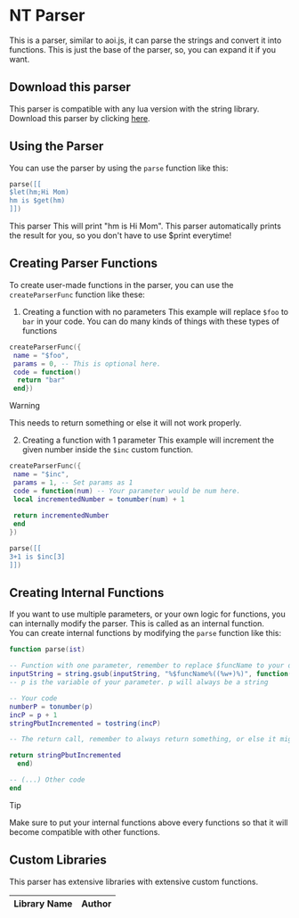 # NT Parser

This is a parser, similar to aoi.js, it can parse the strings and convert it into functions. This is just the base of the parser, so, you can expand it if you want.

## Download this parser
This parser is compatible with any lua version with the string library.
Download this parser by clicking [here](parser.lua).

## Using the Parser
You can use the parser by using the `parse` function like this:
```lua
parse([[
$let(hm;Hi Mom)
hm is $get(hm)
]])
```
This parser This will print "hm is Hi Mom". This parser automatically prints the result for you, so you don't have to use $print everytime!

## Creating Parser Functions
To create user-made functions in the parser, you can use the `createParserFunc` function like these:

1. Creating a function with no parameters
This example will replace `$foo` to `bar` in your code. You can do many kinds of things with these types of functions
```lua
createParserFunc({
 name = "$foo",
 params = 0, -- This is optional here.
 code = function()
  return "bar"
 end})
```
> [!WARNING]
> This needs to return something or else it will not work properly.

2. Creating a function with 1 parameter
This example will increment the given number inside the `$inc` custom function.
```lua
createParserFunc({
 name = "$inc",
 params = 1, -- Set params as 1
 code = function(num) -- Your parameter would be num here.
 local incrementedNumber = tonumber(num) + 1
 
 return incrementedNumber
 end
})

parse([[
3+1 is $inc[3] 
]])
```
## Creating Internal Functions
If you want to use multiple parameters, or your own logic for functions, you can internally modify the parser. This is called as an internal function.\
You can create internal functions by modifying the `parse` function like this:
```lua
function parse(ist)

-- Function with one parameter, remember to replace $funcName to your desired function name.
inputString = string.gsub(inputString, "%$funcName%((%w+)%)", function(p)
-- p is the variable of your parameter. p will always be a string

-- Your code
numberP = tonumber(p)
incP = p + 1
stringPbutIncremented = tostring(incP)

-- The return call, remember to always return something, or else it might break the parser / cause an error. If you want a function that gets params but doesn't return anything simple put return "" instead of nothing. 

return stringPbutIncremented
  end)

-- (...) Other code
end
```
> [!TIP]
> Make sure to put your internal functions above every functions so that it will become compatible with other functions.


## Custom Libraries
This parser has extensive libraries with extensive custom functions.

| Library Name | Author |
|-----|--------|
